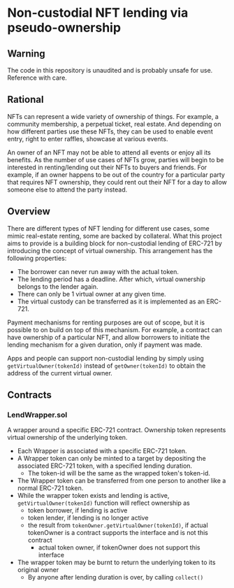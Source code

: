 # Non-custodial NFT lending via pseudo-ownership
## Warning
The code in this repository is unaudited and is probably unsafe for use. Reference with care.

## Rational
NFTs can represent a wide variety of ownership of things. For example, a community membership, a perpetual ticket, real estate. 
And depending on how different parties use these NFTs, they can be used to enable event entry, right to enter raffles, showcase at various events.

An owner of an NFT may not be able to attend all events or enjoy all its benefits. 
As the number of use cases of NFTs grow, parties will begin to be interested in renting/lending out their NFTs to buyers and friends.
For example, if an owner happens to be out of the country for a particular party that requires NFT ownership, they could rent out their NFT for a day to allow someone else to attend the party instead.

## Overview
There are different types of NFT lending for different use cases, some mimic real-estate renting, some are backed by collateral.
What this project aims to provide is a building block for non-custodial lending of ERC-721 by introducing the concept of virtual ownership. 
This arrangement has the following properties:
* The borrower can never run away with the actual token.
* The lending period has a deadline. After which, virtual ownership belongs to the lender again.
* There can only be 1 virtual owner at any given time.
* The virtual custody can be transferred as it is implemented as an ERC-721.

Payment mechanisms for renting purposes are out of scope, but it is possible to on build on top of this mechanism.
For example, a contract can have ownership of a particular NFT, and allow borrowers to initiate the lending mechanism for a given duration, only if payment was made.

Apps and people can support non-custodial lending by simply using `getVirtualOwner(tokenId)` instead of `getOwner(tokenId)` to obtain the address of the current virtual owner.  

## Contracts
### LendWrapper.sol
A wrapper around a specific ERC-721 contract. Ownership token represents virtual ownership of the underlying token.
* Each Wrapper is associated with a specific ERC-721 token.
* A Wrapper token can only be minted to a target by depositing the associated ERC-721 token, with a specified lending duration.
  * The token-id will be the same as the wrapped token's token-id.
* The Wrapper token can be transferred from one person to another like a normal ERC-721 token.
* While the wrapper token exists and lending is active, `getVirtualOwner(tokenId)` function will reflect ownership as
  * token borrower, if lending is active
  * token lender, if lending is no longer active
  * the result from `tokenOwner.getVirtualOwner(tokenId)`, if actual tokenOwner is a contract supports the interface and is not this contract
    * actual token owner, if tokenOwner does not support this interface
* The wrapper token may be burnt to return the underlying token to its original owner
  * By anyone after lending duration is over, by calling `collect()`
